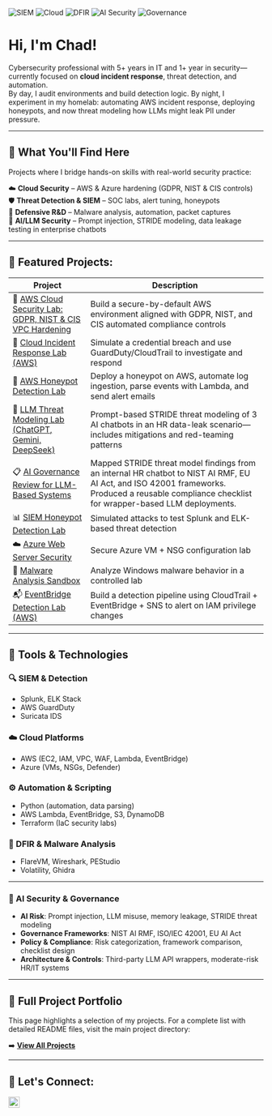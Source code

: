 ![SIEM](https://img.shields.io/badge/SIEM-Splunk/ELK-blue)
![Cloud](https://img.shields.io/badge/Cloud-AWS%20|%20Azure-orange)
![DFIR](https://img.shields.io/badge/DFIR-Malware%20Analysis-red)
![AI Security](https://img.shields.io/badge/AI%20Security-LLM%20Threat%20Modeling-purple)
![Governance](https://img.shields.io/badge/Governance-AI%20Compliance%20Mapping-lightgrey)


# Hi, I'm Chad!

Cybersecurity professional with 5+ years in IT and 1+ year in security—currently focused on **cloud incident response**, threat detection, and automation. <br/>
By day, I audit environments and build detection logic. By night, I experiment in my homelab: automating AWS incident response, deploying honeypots, and now threat modeling how LLMs might leak PII under pressure.

---

## 🧠 What You'll Find Here

Projects where I bridge hands-on skills with real-world security practice:

☁️ **Cloud Security** – AWS & Azure hardening (GDPR, NIST & CIS controls)  
🛡️ **Threat Detection & SIEM** – SOC labs, alert tuning, honeypots  
🔬 **Defensive R&D** – Malware analysis, automation, packet captures  
🧠 **AI/LLM Security** – Prompt injection, STRIDE modeling, data leakage testing in enterprise chatbots

---

## 🌟 Featured Projects:

| Project | Description |
|--------|-------------|
| 🔐 [AWS Cloud Security Lab: GDPR, NIST & CIS VPC Hardening](https://github.com/ChadVanHalen/Tech-Portfolio/tree/main/projects/AWS%20VPC%20Hardening%20NIST%20CIS%20Compliance) | Build a secure-by-default AWS environment aligned with GDPR, NIST, and CIS automated compliance controls |
| 🚨 [Cloud Incident Response Lab (AWS)](https://github.com/ChadVanHalen/Tech-Portfolio/tree/main/projects/Cloud%20Incident%20Response%20Lab) | Simulate a credential breach and use GuardDuty/CloudTrail to investigate and respond |
| 🐝 [AWS Honeypot Detection Lab](https://github.com/ChadVanHalen/Tech-Portfolio/tree/main/projects/AWS%20Honeypot) | Deploy a honeypot on AWS, automate log ingestion, parse events with Lambda, and send alert emails |
| 🤖 [LLM Threat Modeling Lab (ChatGPT, Gemini, DeepSeek)](https://github.com/ChadVanHalen/Tech-Portfolio/blob/main/projects/AI-LLM%20Threat%20Modeling/README.md) | Prompt-based STRIDE threat modeling of 3 AI chatbots in an HR data-leak scenario—includes mitigations and red-teaming patterns |
| 📋 [AI Governance Review for LLM-Based Systems](https://github.com/ChadVanHalen/Tech-Portfolio/tree/main/projects/AI-LLM%20Governance%20Review) | Mapped STRIDE threat model findings from an internal HR chatbot to NIST AI RMF, EU AI Act, and ISO 42001 frameworks. Produced a reusable compliance checklist for wrapper-based LLM deployments. |
| 📊 [SIEM Honeypot Detection Lab](https://github.com/ChadVanHalen/Tech-Portfolio/tree/main/projects/SIEM%20Honeypot%20Lab) | Simulated attacks to test Splunk and ELK-based threat detection |
| ☁️ [Azure Web Server Security](https://github.com/ChadVanHalen/Tech-Portfolio/tree/main/projects/Azure%20Creating%20A%20Virtual%20Machine%20and%20Web%20Server) | Secure Azure VM + NSG configuration lab |
| 🧬 [Malware Analysis Sandbox](https://github.com/ChadVanHalen/Tech-Portfolio/tree/main/projects/Malware%20Analysis%20Lab) | Analyze Windows malware behavior in a controlled lab |
| 📬 [EventBridge Detection Lab (AWS)](https://github.com/ChadVanHalen/Tech-Portfolio/tree/main/projects/CloudTrail%20EventBridge%20IAM%20Detection%20Lab) | Build a detection pipeline using CloudTrail + EventBridge + SNS to alert on IAM privilege changes |

---

## 🧪 Tools & Technologies

### 🔍 SIEM & Detection
- Splunk, ELK Stack
- AWS GuardDuty
- Suricata IDS

### ☁️ Cloud Platforms
- AWS (EC2, IAM, VPC, WAF, Lambda, EventBridge)
- Azure (VMs, NSGs, Defender)

### ⚙️ Automation & Scripting
- Python (automation, data parsing)
- AWS Lambda, EventBridge, S3, DynamoDB
- Terraform (IaC security labs)

### 🧬 DFIR & Malware Analysis
- FlareVM, Wireshark, PEStudio
- Volatility, Ghidra

---

### 🧠 AI Security & Governance
- **AI Risk**: Prompt injection, LLM misuse, memory leakage, STRIDE threat modeling
- **Governance Frameworks**: NIST AI RMF, ISO/IEC 42001, EU AI Act
- **Policy & Compliance**: Risk categorization, framework comparison, checklist design
- **Architecture & Controls**: Third-party LLM API wrappers, moderate-risk HR/IT systems

---

## 📂 Full Project Portfolio

This page highlights a selection of my projects. For a complete list with detailed README files, visit the main project directory:

➡️ **[View All Projects](https://github.com/ChadVanHalen/Tech-Portfolio/tree/main/projects#readme)**

---

## 🤳 Let's Connect:

[<img align="left" alt="JoshMadakor | LinkedIn" width="22px" src="https://cdn.jsdelivr.net/npm/simple-icons@v3/icons/linkedin.svg" />][linkedin]

[linkedin]: https://www.linkedin.com/in/chadwick-van-oostendorp-642b8b47/


